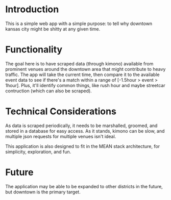 # Introduction
This is a simple web app with a simple purpose: to tell why downtown kansas city might be shitty at any given time.

# Functionality
The goal here is to have scraped data (through kimono) available from prominent venues around the downtown area that might contribute to heavy traffic. The app will take the current time, then compare it to the available event data to see if there's a match within a range of [-1.5hour > event > 1hour]. Plus, it'll identify common things, like rush hour and maybe streetcar contruction (which can also be scraped).

# Technical Considerations
As data is scraped periodically, it needs to be marshalled, groomed, and stored in a database for easy access. As it stands, kimono can be slow, and multiple json requests for multiple venues isn't ideal.

This application is also designed to fit in the MEAN stack architecture, for simplicity, exploration, and fun.

# Future
The application may be able to be expanded to other districts in the future, but downtown is the primary target.